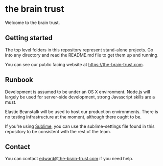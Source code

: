 # the brain trust

Welcome to the brain trust.

## Getting started

The top level folders in this repository represent stand-alone projects.
Go into any directory and read the README.md file to get them up and running.

You can see our public facing website at <https://the-brain-trust.com>.

## Runbook

Development is assumed to be under an OS X environment. Node.js will largely
be used for server-side development, strong Javascript skills are a must.

Elastic Beanstalk will be used to host our production environments. There is no
testing infrastructure at the moment, although there ought to be.

If you're using [Sublime](<http://www.sublimetext.com/>), you can use the
sublime-settings file found in this repository to be consistent with the rest of
the team.

## Contact

You can contact <edward@the-brain-trust.com> if you need help.